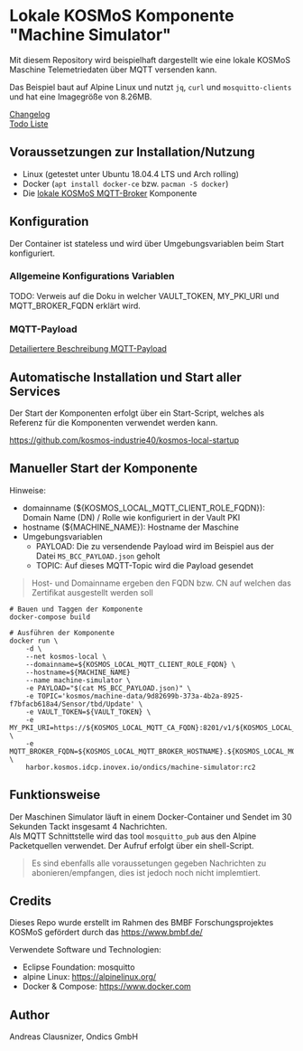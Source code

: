 # Lokale KOSMoS Komponente "Machine Simulator"

Mit diesem Repository wird beispielhaft dargestellt wie eine lokale KOSMoS Maschine Telemetriedaten über MQTT versenden kann.  
  
Das Beispiel baut auf Alpine Linux und nutzt `jq`, `curl` und `mosquitto-clients` und hat eine Imagegröße von 8.26MB.
  
[Changelog](./doc/CHANGELOG.MD)  
[Todo Liste](./doc/TODO.MD)  
  

## Voraussetzungen zur Installation/Nutzung

* Linux (getestet unter Ubuntu 18.04.4 LTS und Arch rolling)
* Docker (`apt install docker-ce` bzw. `pacman -S docker`)
* Die [lokale KOSMoS MQTT-Broker](https://github.com/kosmos-industrie40/kosmos-local-mqtt-broker) Komponente

  
## Konfiguration

Der Container ist stateless und wird über Umgebungsvariablen beim Start konfiguriert.

### Allgemeine Konfigurations Variablen

TODO: Verweis auf die Doku in welcher VAULT_TOKEN, MY_PKI_URI und MQTT_BROKER_FQDN erklärt wird.

### MQTT-Payload

[Detailiertere Beschreibung MQTT-Payload](https://github.com/kosmos-industrie40/kosmos-local-blockchain-connector/blob/master/doc/BCC_PAYLOAD.MD) 
  
  
## Automatische Installation und Start aller Services

Der Start der Komponenten erfolgt über ein Start-Script,
welches als Referenz für die Komponenten verwendet werden kann.

https://github.com/kosmos-industrie40/kosmos-local-startup

  
## Manueller Start der Komponente

Hinweise: 
* domainname (${KOSMOS_LOCAL_MQTT_CLIENT_ROLE_FQDN}): Domain Name (DN) / Rolle wie konfiguriert in der Vault PKI
* hostname (${MACHINE_NAME}): Hostname der Maschine
* Umgebungsvariablen
    * PAYLOAD: Die zu versendende Payload wird im Beispiel aus der Datei `MS_BCC_PAYLOAD.json` geholt
    * TOPIC: Auf dieses MQTT-Topic wird die Payload gesendet

> Host- und Domainname ergeben den FQDN bzw. CN auf welchen das Zertifikat ausgestellt werden soll

```
# Bauen und Taggen der Komponente
docker-compose build

# Ausführen der Komponente
docker run \
    -d \
    --net kosmos-local \
    --domainname=${KOSMOS_LOCAL_MQTT_CLIENT_ROLE_FQDN} \
    --hostname=${MACHINE_NAME}
    --name machine-simulator \
    -e PAYLOAD="$(cat MS_BCC_PAYLOAD.json)" \
    -e TOPIC='kosmos/machine-data/9d82699b-373a-4b2a-8925-f7bfacb618a4/Sensor/tbd/Update' \
    -e VAULT_TOKEN=${VAULT_TOKEN} \
    -e MY_PKI_URI=https://${KOSMOS_LOCAL_MQTT_CA_FQDN}:8201/v1/${KOSMOS_LOCAL_MQTT_PKI_PATH}/issue/${KOSMOS_LOCAL_MQTT_CLIENT_ROLE_PATH} \
    -e MQTT_BROKER_FQDN=${KOSMOS_LOCAL_MQTT_BROKER_HOSTNAME}.${KOSMOS_LOCAL_MQTT_BROKER_ROLE_FQDN} \
    harbor.kosmos.idcp.inovex.io/ondics/machine-simulator:rc2
```

## Funktionsweise

Der Maschinen Simulator läuft in einem Docker-Container und Sendet im 30 Sekunden Tackt insgesamt 4 Nachrichten.  
Als MQTT Schnittstelle wird das tool `mosquitto_pub` aus den Alpine Packetquellen verwendet.
Der Aufruf erfolgt über ein shell-Script.

> Es sind ebenfalls alle voraussetungen gegeben Nachrichten zu abonieren/empfangen, dies ist jedoch noch nicht implemtiert.

  
## Credits

Dieses Repo wurde erstellt im Rahmen des BMBF Forschungsprojektes KOSMoS gefördert durch das https://www.bmbf.de/

Verwendete Software und Technologien:

* Eclipse Foundation: mosquitto
* alpine Linux: https://alpinelinux.org/
* Docker & Compose: https://www.docker.com

## Author

Andreas Clausnizer, Ondics GmbH